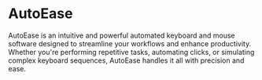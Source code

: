 # AutoEase
AutoEase is an intuitive and powerful automated keyboard and mouse software designed to streamline your workflows and enhance productivity. Whether you're performing repetitive tasks, automating clicks, or simulating complex keyboard sequences, AutoEase handles it all with precision and ease.
